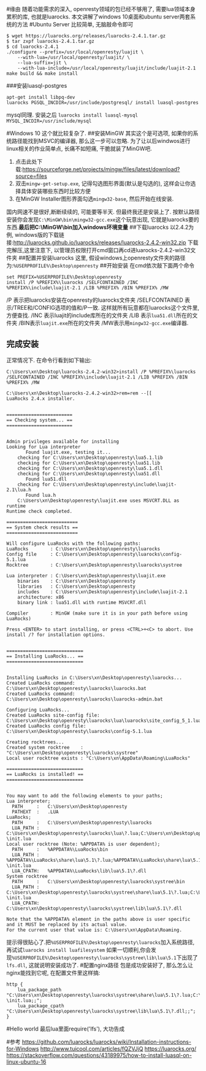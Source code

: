 #缘由
随着功能需求的深入, openresty领域的包已经不够用了, 需要lua领域本身累积的库, 也就是luarocks.
本文讲解了windows 10桌面和ubuntu server两套系统的方法
#Ubuntu Server
比较简单, 无脑敲命令即可
```
$ wget https://luarocks.org/releases/luarocks-2.4.1.tar.gz
$ tar zxpf luarocks-2.4.1.tar.gz
$ cd luarocks-2.4.1
./configure --prefix=/usr/local/openresty/luajit \
    --with-lua=/usr/local/openresty/luajit/ \
    --lua-suffix=jit \
    --with-lua-include=/usr/local/openresty/luajit/include/luajit-2.1
make build && make install
```
###安装luasql-postgres
```
apt-get install libpq-dev
luarocks PGSQL_INCDIR=/usr/include/postgresql/ install luasql-postgres
```

mysql同理. 安装之后
`luarocks install luasql-mysql MYSQL_INCDIR=/usr/include/mysql `

#Windows 10
这个就比较复杂了. 
##安装MinGW
其实这个是可选项, 如果你的系统路径能找到MSVC的编译器, 那么这一步可以忽略. 
为了让以后windwos进行linux相关的作业简单点, 长痛不如短痛, 干脆就装了MinGW吧.

1. 点击此处下载:https://sourceforge.net/projects/mingw/files/latest/download?source=files
2. 双击`mingw-get-setup.exe`, 记得勾选图形界面(默认是勾选的), 这样会让你选择具体安装哪些东西时比较方便
3. 在MinGW Installer图形界面勾选`mingw32-base`, 然后开始在线安装.

国内网速不是很好,断断续续的, 可能要等半天. 但最终我还是安装上了.
按默认路径安装你会发现`C:\MinGW\bin\mingw32-gcc.exe`这个玩意出现, 它就是luarocks要的东西.**最后把C:\MinGW\bin加入windows环境变量**
##下载luarocks
以2.4.2为例, windows版的下载链接:http://luarocks.github.io/luarocks/releases/luarocks-2.4.2-win32.zip
下载完解压,这里注意下, 以管理员权限打开cmd窗口再cd进luarocks-2.4.2-win32文件夹
##配置并安装luarocks
这里, 假设windows上openresty文件夹的路径为:`%USERPROFILE%\Desktop\openresty`
##开始安装
在cmd依次敲下面两个命令
```
set PREFIX=%USERPROFILE%\Desktop\openresty
install /P %PREFIX%\luarocks /SELFCONTAINED /INC %PREFIX%\include\luajit-2.1 /LIB %PREFIX% /BIN %PREFIX% /MW
```
/P 表示把luarocks安装在openresty的luarocks文件夹
/SELFCONTAINED 表示/TREE和/CONFIG选项的值和/P一致. 这样就所有玩意都在luarocks这个文件里,方便查找.
/INC 表示luajit的include库所在的文件夹 
/LIB 表示`lua51.dll`所在的文件夹 
/BIN表示`luajit.exe`所在的文件夹
/MW表示用`mingw32-gcc.exe`编译器.
## 完成安装
正常情况下. 在命令行看到如下输出:
```
C:\Users\xn\Desktop\luarocks-2.4.2-win32>install /P %PREFIX%\luarocks /SELFCONTAINED /INC %PREFIX%\include\luajit-2.1 /LIB %PREFIX% /BIN %PREFIX% /MW

C:\Users\xn\Desktop\luarocks-2.4.2-win32>rem=rem --[[
LuaRocks 2.4.x installer.


========================
== Checking system... ==
========================


Admin privileges available for installing
Looking for Lua interpreter
       Found luajit.exe, testing it...
    checking for C:\Users\xn\Desktop\openresty\lua5.1.lib
    checking for C:\Users\xn\Desktop\openresty\lua51.lib
    checking for C:\Users\xn\Desktop\openresty\lua5.1.dll
    checking for C:\Users\xn\Desktop\openresty\lua51.dll
       Found lua51.dll
    checking for C:\Users\xn\Desktop\openresty\include\luajit-2.1\lua.h
       Found lua.h
    C:\Users\xn\Desktop\openresty\luajit.exe uses MSVCRT.DLL as runtime
Runtime check completed.

==========================
== System check results ==
==========================

Will configure LuaRocks with the following paths:
LuaRocks        : C:\Users\xn\Desktop\openresty\luarocks
Config file     : C:\Users\xn\Desktop\openresty\luarocks\config-5.1.lua
Rocktree        : C:\Users\xn\Desktop\openresty\luarocks\systree

Lua interpreter : C:\Users\xn\Desktop\openresty\luajit.exe
    binaries    : C:\Users\xn\Desktop\openresty
    libraries   : C:\Users\xn\Desktop\openresty
    includes    : C:\Users\xn\Desktop\openresty\include\luajit-2.1
    architecture: x86
    binary link : lua51.dll with runtime MSVCRT.dll

Compiler        : MinGW (make sure it is in your path before using LuaRocks)

Press <ENTER> to start installing, or press <CTRL>+<C> to abort. Use install /? for installation options.


============================
== Installing LuaRocks... ==
============================


Installing LuaRocks in C:\Users\xn\Desktop\openresty\luarocks...
Created LuaRocks command: C:\Users\xn\Desktop\openresty\luarocks\luarocks.bat
Created LuaRocks command: C:\Users\xn\Desktop\openresty\luarocks\luarocks-admin.bat

Configuring LuaRocks...
Created LuaRocks site-config file: C:\Users\xn\Desktop\openresty\luarocks\lua\luarocks\site_config_5_1.lua
Created LuaRocks config file: C:\Users\xn\Desktop\openresty\luarocks\config-5.1.lua

Creating rocktrees...
Created system rocktree    : "C:\Users\xn\Desktop\openresty\luarocks\systree"
Local user rocktree exists : "C:\Users\xn\AppData\Roaming\LuaRocks"

============================
== LuaRocks is installed! ==
============================


You may want to add the following elements to your paths;
Lua interpreter;
  PATH     :   C:\Users\xn\Desktop\openresty
  PATHEXT  :   .LUA
LuaRocks;
  PATH     :   C:\Users\xn\Desktop\openresty\luarocks
  LUA_PATH :   C:\Users\xn\Desktop\openresty\luarocks\lua\?.lua;C:\Users\xn\Desktop\openresty\luarocks\lua\?\init.lua
Local user rocktree (Note: %APPDATA% is user dependent);
  PATH     :   %APPDATA%\LuaRocks\bin
  LUA_PATH :   %APPDATA%\LuaRocks\share\lua\5.1\?.lua;%APPDATA%\LuaRocks\share\lua\5.1\?\init.lua
  LUA_CPATH:   %APPDATA%\LuaRocks\lib\lua\5.1\?.dll
System rocktree
  PATH     :   C:\Users\xn\Desktop\openresty\luarocks\systree\bin
  LUA_PATH :   C:\Users\xn\Desktop\openresty\luarocks\systree\share\lua\5.1\?.lua;C:\Users\xn\Desktop\openresty\luarocks\systree\share\lua\5.1\?\init.lua
  LUA_CPATH:   C:\Users\xn\Desktop\openresty\luarocks\systree\lib\lua\5.1\?.dll

Note that the %APPDATA% element in the paths above is user specific and it MUST be replaced by its actual value.
For the current user that value is: C:\Users\xn\AppData\Roaming.
```
提示得很贴心了.把`%USERPROFILE%\Desktop\openresty\luarocks`加入系统路径, 再试试`luarocks install luafilesystem`
如果一切顺利,你会发现`%USERPROFILE%\Desktop\openresty\luarocks\systree\lib\lua\5.1`下出现了`lfs.dll`, 这就说明安装成功了.
#配置nginx路径
包是成功安装好了, 那么怎么让nginx能找到它呢, 在配置文件里这样搞:
```
http {
    lua_package_path "C:\Users\xn\Desktop\openresty\luarocks\systree\share\lua\5.1\?.lua;C:\Users\xn\Desktop\openresty\luarocks\systree\share\lua\5.1\?\init.lua;;";  
    lua_package_cpath "C:\Users\xn\Desktop\openresty\luarocks\systree\lib\lua\5.1\?.dll;;";
}
```
#Hello world
最后lua里面require('lfs'), 大功告成



#参考
https://github.com/luarocks/luarocks/wiki/Installation-instructions-for-Windows
http://www.tuicool.com/articles/fQZVJjQ
https://luarocks.org/
https://stackoverflow.com/questions/43189975/how-to-install-luasql-on-linux-ubuntu-16